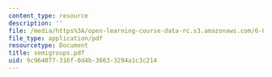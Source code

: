 ```yaml
---
content_type: resource
description: ''
file: /media/https%3A/open-learning-course-data-rc.s3.amazonaws.com/6-844-computability-theory-of-and-with-scheme-spring-2003/9c964077316f0d4b36633294a1c3c214_semigroups.pdf
file_type: application/pdf
resourcetype: Document
title: semigroups.pdf
uid: 9c964077-316f-0d4b-3663-3294a1c3c214
---
```

